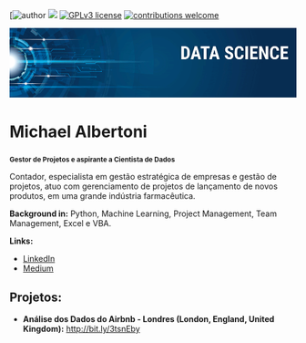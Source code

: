 [![author](https://www.linkedin.com/in/michael.albertoni) [![](https://img.shields.io/badge/python-3.7+-blue.svg)](https://www.python.org/downloads/release/python-365/) [![GPLv3 license](https://img.shields.io/badge/License-GPLv3-blue.svg)](http://perso.crans.org/besson/LICENSE.html) [![contributions welcome](https://img.shields.io/badge/contributions-welcome-brightgreen.svg?style=flat)](https://github.com/michael-albertoni/Data-Science)

<p align="center">
  <img src="banner.png" >
</p>

# Michael Albertoni
<sub>**Gestor de Projetos e aspirante a Cientista de Dados**</sub>

Contador, especialista em gestão estratégica de empresas e gestão de projetos, atuo com gerenciamento de projetos de lançamento de novos produtos, em uma grande indústria farmacêutica.

**Background in:** Python, Machine Learning, Project Management, Team Management, Excel e VBA.

**Links:**
* [LinkedIn](https://br.linkedin.com/in/michael-felipe-albertoni-mba-capm-576b0287)
* [Medium](https://www.medium.com)


## Projetos:

* **Análise dos Dados do Airbnb - Londres (London, England, United Kingdom):** http://bit.ly/3tsnEby
